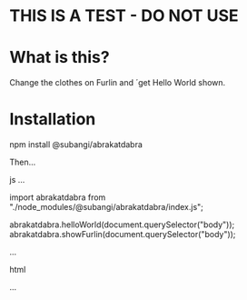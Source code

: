 # THIS IS A TEST - DO NOT USE

# What is this?

Change the clothes on Furlin and ´get Hello World shown.

# Installation

npm install @subangi/abrakatdabra 

Then...

js
...

import abrakatdabra from "./node_modules/@subangi/abrakatdabra/index.js";

abrakatdabra.helloWorld(document.querySelector("body"));
abrakatdabra.showFurlin(document.querySelector("body"));

...

html 

<script src="" type="module"></script>

...

